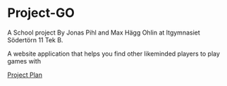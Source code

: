 Project-GO
==========
A School project By Jonas Pihl and Max Hägg Ohlin at Itgymnasiet Södertörn 11 Tek B. 

A website application that helps you find other likeminded players to play games with

[Project Plan](https://github.com/itgsod-Jonas-Pihl/Project-GO/wiki/Project-plan---Project-GO)
